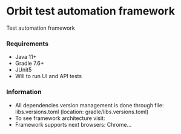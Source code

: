 # Orbit test automation framework #
Test automation framework

### Requirements ###
* Java 11+
* Gradle 7.6+
* JUnit5 
* Will to run UI and API tests

### Information
* All dependencies version management is done through file: libs.versions.toml (location: gradle/libs.versions.toml)
* To see framework architecture visit:
* Framework supports next browsers: Chrome...
